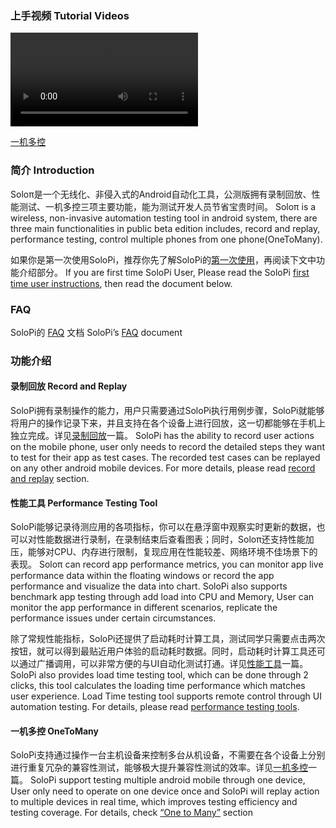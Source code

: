 ### 上手视频  Tutorial Videos

<video src = "Home/oneToMany.mp4" control="control" ></video>

[一机多控](Home/oneToMany.mp4)

### 简介 Introduction

Soloπ是一个无线化、非侵入式的Android自动化工具，公测版拥有录制回放、性能测试、一机多控三项主要功能，能为测试开发人员节省宝贵时间。
Soloπ is a wireless, non-invasive automation testing tool in android system, there are three main functionalities in public beta edition includes, record and replay, performance testing, control multiple phones from one phone(OneToMany).


如果你是第一次使用SoloPi，推荐你先了解SoloPi的[第一次使用](FirstUse)，再阅读下文中功能介绍部分。
If you are first time SoloPi User, Please read the SoloPi [first time user instructions](FirstUse), then read the document below.

### FAQ

SoloPi的 [FAQ](FAQ) 文档
SoloPi’s [FAQ](FAQ) document


### 功能介绍

#### 录制回放 Record and Replay

SoloPi拥有录制操作的能力，用户只需要通过SoloPi执行用例步骤，SoloPi就能够将用户的操作记录下来，并且支持在各个设备上进行回放，这一切都能够在手机上独立完成。详见[录制回放](RecordCase)一篇。
SoloPi has the ability to record user actions on the mobile phone, user only needs to record the detailed steps they want to test for their app as test cases. The recorded test cases can be replayed on any other android mobile devices. For more details, please read [record and replay](RecordCase) section.

#### 性能工具 Performance Testing Tool

SoloPi能够记录待测应用的各项指标，你可以在悬浮窗中观察实时更新的数据，也可以对性能数据进行录制，在录制结束后查看图表；同时，Soloπ还支持性能加压，能够对CPU、内存进行限制，复现应用在性能较差、网络环境不佳场景下的表现。
Soloπ can record app performance metrics, you can monitor app live performance data within the floating windows or record the app performance and visualize the data into chart. SoloPi also supports benchmark app testing through add load into CPU and Memory, User can monitor the app performance in different scenarios, replicate the performance issues under certain circumstances.

除了常规性能指标，SoloPi还提供了启动耗时计算工具，测试同学只需要点击两次按钮，就可以得到最贴近用户体验的启动耗时数据。同时，启动耗时计算工具还可以通过广播调用，可以非常方便的与UI自动化测试打通。详见[性能工具](Performance)一篇。
SoloPi also provides load time testing tool, which can be done through 2 clicks, this tool calculates the loading time performance which matches user experience. Load Time testing tool supports remote control through UI automation testing. For details, please read [performance testing tools](Performance).


#### 一机多控 OneToMany

SoloPi支持通过操作一台主机设备来控制多台从机设备，不需要在各个设备上分别进行重复冗杂的兼容性测试，能够极大提升兼容性测试的效率。详见[一机多控](OneToMany)一篇。
SoloPi support testing multiple android mobile through one device, User only need to operate on one device once and SoloPi will replay action to multiple devices in real time, which improves testing efficiency and testing coverage. For details, check [“One to Many”](OneToMany) section
